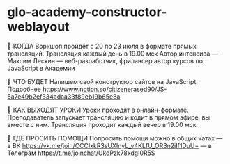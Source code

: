 # glo-academy-constructor-weblayout

📍 КОГДА
Воркшоп пройдёт с 20 по 23 июля в формате прямых трансляций. Трансляция каждый день в 19.00 мск
Автор интенсива — Максим Лескин — веб-разработчик, фрилансер автор курсов по JavaScript в Академии

📍 ЧТО БУДЕТ
Напишем свой конструктор сайтов на JavaScript
Подробнее https://www.notion.so/citizenerased90/JS-5a7e49b2ef334adaa33f89eb19b65e3a

📍 КАК ВЫХОДЯТ УРОКИ
Уроки проходят в онлайн-формате. Преподаватель запускает трансляцию и кодит в прямом эфире, вы вместе с ним. Трансляция проходит каждый вечер в 19.00 мск

📍 ГДЕ ПРОСИТЬ ПОМОЩИ
Попросить помощи можно в общих чатах
— в ВК https://vk.me/join/CCCIxkR3sUXInyL_v4KLfU_OR3n2jIf1DuU=
— в Телеграм https://t.me/joinchat/UkoPzk78xdgI0R5S
